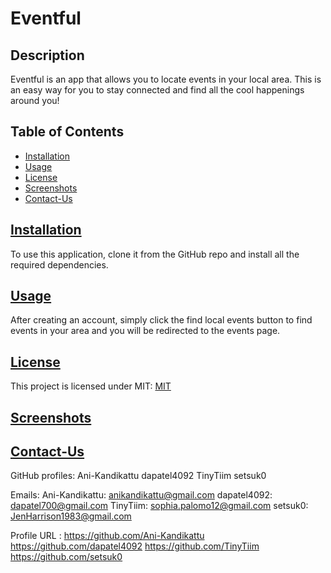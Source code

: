 # Eventful

## Description

Eventful is an app that allows you to locate events in your local area. This is an easy way for you to stay connected and find all the cool happenings around you!

## Table of Contents

- [Installation](#installation)
- [Usage](#usage)
- [License](#license)
- [Screenshots](#Screenshots)
- [Contact-Us](#contact-info)

## [Installation](#table-of-contents)

To use this application, clone it from the GitHub repo and install all the required dependencies.

## [Usage](#table-of-contents)

After creating an account, simply click the find local events button to find events in your area and you will be redirected to the events page.

## [License](#table-of-contents)

This project is licensed under MIT:
[MIT](https://opensource.org/licenses/mit)

## [Screenshots](#table-of-contents)

## [Contact-Us](#table-of-contents)

GitHub profiles:
Ani-Kandikattu
dapatel4092
TinyTiim
setsuk0

Emails:
Ani-Kandikattu: anikandikattu@gmail.com
dapatel4092: dapatel700@gmail.com
TinyTiim: sophia.palomo12@gmail.com
setsuk0: JenHarrison1983@gmail.com

Profile URL :
https://github.com/Ani-Kandikattu
https://github.com/dapatel4092
https://github.com/TinyTiim
https://github.com/setsuk0
